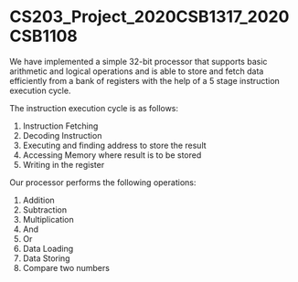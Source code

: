 # CS203_Project_2020CSB1317_2020CSB1108

We have implemented a simple 32-bit processor that supports basic arithmetic and logical operations and is able to store and fetch data efficiently from a bank of registers with the help of a 5 stage instruction execution cycle.

The instruction execution cycle is as follows: 
   1. Instruction Fetching
   2. Decoding Instruction
   3. Executing and finding address to store the result
   4. Accessing Memory where result is to be stored
   5. Writing in the register
   
Our processor performs the following operations:
   1. Addition
   2. Subtraction
   3. Multiplication
   4. And
   5. Or
   6. Data Loading
   7. Data Storing
   8. Compare two numbers


